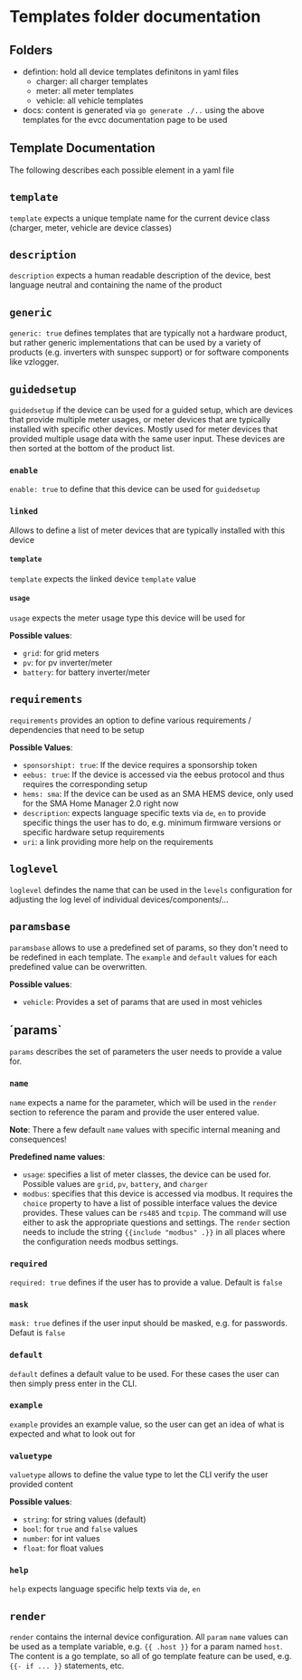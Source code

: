# Templates folder documentation

## Folders

- defintion: hold all device templates definitons in yaml files
  - charger: all charger templates
  - meter: all meter templates
  - vehicle: all vehicle templates
- docs: content is generated via `go generate ./..` using the above templates for the evcc documentation page to be used

## Template Documentation

The following describes each possible element in a yaml file

## `template`

`template` expects a unique template name for the current device class (charger, meter, vehicle are device classes)

## `description`

`description` expects a human readable description of the device, best language neutral and containing the name of the product

## `generic`

`generic: true` defines templates that are typically not a hardware product, but rather generic implementations that can be used by a variety of products (e.g. inverters with sunspec support) or for software components like vzlogger.

## `guidedsetup`

`guidedsetup` if the device can be used for a guided setup, which are devices that provide multiple meter usages, or meter devices that are typically installed with specific other devices. Mostly used for meter devices that provided multiple usage data with the same user input. These devices are then sorted at the bottom of the product list.

### `enable`

`enable: true` to define that this device can be used for `guidedsetup`

### `linked`

Allows to define a list of meter devices that are typically installed with this device

#### `template`

`template` expects the linked device `template` value

#### `usage`

`usage` expects the meter usage type this device will be used for

**Possible values**:

- `grid`: for grid meters
- `pv`:  for pv inverter/meter
- `battery`: for battery inverter/meter

## `requirements`

`requirements` provides an option to define various requirements / dependencies that need to be setup

**Possible Values**:

- `sponsorshipt: true`: If the device requires a sponsorship token
- `eebus: true`: If the device is accessed via the eebus protocol and thus requires the corresponding setup
- `hems: sma`: If the device can be used as an SMA HEMS device, only used for the SMA Home Manager 2.0 right now
- `description`: expects language specific texts via `de`, `en` to provide specific things the user has to do, e.g. minimum firmware versions or specific hardware setup requirements
- `uri`: a link providing more help on the requirements

## `loglevel`

`loglevel` defindes the name that can be used in the `levels` configuration for adjusting the log level of individual devices/components/...

## `paramsbase`

`paramsbase` allows to use a predefined set of params, so they don't need to be redefined in each template. The `example` and `default` values for each predefined value can be overwritten.

**Possible values**:

- `vehicle`: Provides a set of params that are used in most vehicles

## ´params`

`params` describes the set of parameters the user needs to provide a value for.

### `name`

`name` expects a name for the parameter, which will be used in the `render` section to reference the param and provide the user entered value.

**Note**: There a few default `name` values with specific internal meaning and consequences!

**Predefined name values**:

- `usage`: specifies a list of meter classes, the device can be used for. Possible values are `grid`, `pv`, `battery`, and `charger`
- `modbus`: specifies that this device is accessed via modbus. It requires the `choice` property to have a list of possible interface values the device provides. These values can be `rs485` and `tcpip`. The command will use either to ask the appropriate questions and settings. The `render` section needs to include the string `{{include "modbus" .}}` in all places where the configuration needs modbus settings.

### `required`

`required: true` defines if the user has to provide a value. Default is `false`

### `mask`

`mask: true` defines if the user input should be masked, e.g. for passwords. Defaut is `false`

### `default`

`default` defines a default value to be used. For these cases the user can then simply press enter in the CLI.

### `example`

`example` provides an example value, so the user can get an idea of what is expected and what to look out for

### `valuetype`

`valuetype` allows to define the value type to let the CLI verify the user provided content

**Possible values**:

- `string`: for string values (default)
- `bool`: for `true` and `false` values
- `number`: for int values
- `float`: for float values

### `help`

`help` expects language specific help texts via `de`, `en`

## `render`

`render` contains the internal device configuration. All `param` `name` values can be used as a template variable, e.g. `{{ .host }}` for a param named `host`. The content is a go template, so all of go template feature can be used, e.g. `{{- if ... }}` statements, etc.
